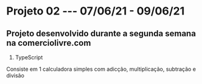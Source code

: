 # Projeto 02 --- 07/06/21 - 09/06/21

<h2> Projeto desenvolvido durante a segunda semana na <b>comerciolivre.com</b> </h2>

<ol> 
<li> TypeScript</li>
</ol>

<hp> Consiste em 1 calculadora simples com adicção, multiplicação, subtração e divisão</hp>

